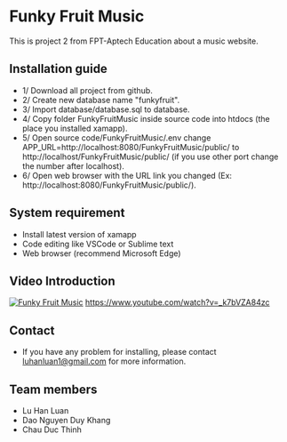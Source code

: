 # Funky Fruit Music
This is project 2 from FPT-Aptech Education about a music website.

## Installation guide
- 1/ Download all project from github.
- 2/ Create new database name "funkyfruit".
- 3/ Import database/database.sql to database.
- 4/ Copy folder FunkyFruitMusic inside source code into htdocs (the place you installed xamapp).
- 5/ Open source code/FunkyFruitMusic/.env change APP_URL=http://localhost:8080/FunkyFruitMusic/public/ to http://localhost/FunkyFruitMusic/public/ (if you use other port change the number after localhost).
- 6/ Open web browser with the URL link you changed (Ex: http://localhost:8080/FunkyFruitMusic/public/).

## System requirement
- Install latest version of xamapp
- Code editing like VSCode or Sublime text
- Web browser (recommend Microsoft Edge)

## Video Introduction
[![Funky Fruit Music](https://img.youtube.com/vi/_k7bVZA84zc/0.jpg)](https://www.youtube.com/watch?v=_k7bVZA84zc)
https://www.youtube.com/watch?v=_k7bVZA84zc
## Contact
- If you have any problem for installing, please contact luhanluan1@gmail.com for more information.

## Team members
- Lu Han Luan
- Dao Nguyen Duy Khang
- Chau Duc Thinh
